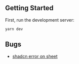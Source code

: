 ## Getting Started

First, run the development server:

```sh
yarn dev
```

## Bugs

- [shadcn error on sheet](https://github.com/shadcn-ui/ui/issues/4302)
